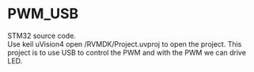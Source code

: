 # PWM_USB
STM32 source code.  
Use keil uVision4 open /RVMDK/Project.uvproj to open the project. This project is to use USB to control the PWM and with the PWM we can drive LED.
